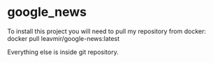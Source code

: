 # google_news
To install this project you will need to pull my repository from docker:
docker pull leavmir/google-news:latest

Everything else is inside git repository.
